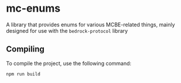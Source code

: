 # mc-enums

A library that provides enums for various MCBE-related things, mainly designed for use with the `bedrock-protocol` library

## Compiling

To compile the project, use the following command:

```bash
npm run build
````